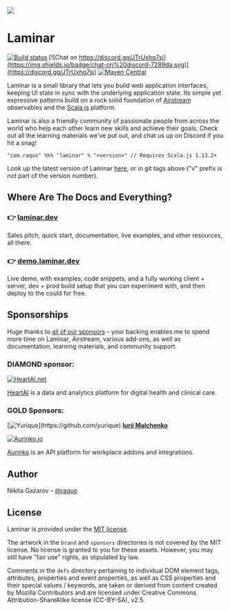 ![](https://laminar.dev/img/brand/laminar-logo-100px-rounded.png)

# Laminar

[![Build status](https://github.com/raquo/Laminar/actions/workflows/test.yml/badge.svg)](https://github.com/raquo/Laminar/actions/workflows/test.yml)
[![Chat on https://discord.gg/JTrUxhq7sj](https://img.shields.io/badge/chat-on%20discord-7289da.svg)](https://discord.gg/JTrUxhq7sj)
[![Maven Central](https://img.shields.io/maven-central/v/com.raquo/laminar_sjs1_3.svg)](https://search.maven.org/artifact/com.raquo/laminar_sjs1_3)

Laminar is a small library that lets you build web application interfaces, keeping UI state in sync with the underlying application state. Its simple yet expressive patterns build on a rock solid foundation of [Airstream](https://github.com/raquo/Airstream) observables and the [Scala.js](https://www.scala-js.org/) platform.

Laminar is also a friendly community of passionate people from across the world who help each other learn new skills and achieve their goals. Check out all the learning materials we've put out, and chat us up on Discord if you hit a snag!

    "com.raquo" %%% "laminar" % "<version>" // Requires Scala.js 1.13.2+

Look up the latest version of Laminar [here](https://laminar.dev/blog/), or in git tags above ("v" prefix is _not_ part of the version number).



## Where Are The Docs and Everything?


### 👉 [laminar.dev](https://laminar.dev)

Sales pitch, quick start, documentation, live examples, and other resources, all there. 

### 👉 [demo.laminar.dev](https://demo.laminar.dev)

Live demo, with examples, code snippets, and a fully working client + server, dev + prod build setup that you can experiment with, and then deploy to the could for free.


## Sponsorships

Huge thanks to [all of our sponsors](https://github.com/sponsors/raquo) – your backing enables me to spend more time on Laminar, Airstream, various add-ons, as well as documentation, learning materials, and community support.


### DIAMOND sponsor:

[![HeartAI.net](https://laminar.dev/img/sponsors/heartai-300px.png)](https://www.heartai.net/)

[HeartAI](https://www.heartai.net/) is a data and analytics platform for digital health and clinical care.


### GOLD Sponsors:

[![Yurique](https://laminar.dev/img/sponsors/yurique-50px.jpg?)](https://github.com/yurique) **[Iurii Malchenko](https://github.com/yurique)**

[![Aurinko.io](https://laminar.dev/img/sponsors/aurinko-light-250px.png)](https://www.aurinko.io/)

[Aurinko](https://aurinko.io/) is an API platform for workplace addons and integrations.






## Author

Nikita Gazarov – [@raquo](https://twitter.com/raquo)




## License

Laminar is provided under the [MIT license](https://github.com/raquo/laminar/blob/master/LICENSE.md).

The artwork in the `brand` and `sponsors` directories is not covered by the MIT license. No license is granted to you for these assets. However, you may still have "fair use" rights, as stipulated by law.

Comments in the `defs` directory pertaining to individual DOM element tags, attributes, properties and event properties, as well as CSS properties and their special values / keywords, are taken or derived from content created by Mozilla Contributors and are licensed under Creative Commons Attribution-ShareAlike license (CC-BY-SA), v2.5.
